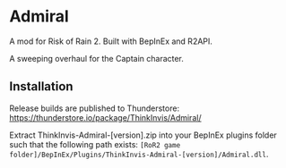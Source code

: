 # Admiral

A mod for Risk of Rain 2. Built with BepInEx and R2API.

A sweeping overhaul for the Captain character.

## Installation

Release builds are published to Thunderstore: https://thunderstore.io/package/ThinkInvis/Admiral/
	
Extract ThinkInvis-Admiral-[version].zip into your BepInEx plugins folder such that the following path exists: `[RoR2 game folder]/BepInEx/Plugins/ThinkInvis-Admiral-[version]/Admiral.dll`.